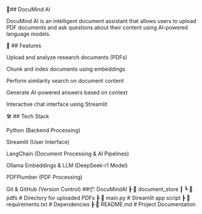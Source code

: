 📘## DocuMind AI

DocuMind AI is an intelligent document assistant that allows users to upload PDF documents and ask questions about their content using AI-powered language models.

🚀 ## Features

Upload and analyze research documents (PDFs)

Chunk and index documents using embeddings

Perform similarity search on document content

Generate AI-powered answers based on context

Interactive chat interface using Streamlit

🛠️ ## Tech Stack

Python (Backend Processing)

Streamlit (User Interface)

LangChain (Document Processing & AI Pipelines)

Ollama Embeddings & LLM (DeepSeek-r1 Model)

PDFPlumber (PDF Processing)

Git & GitHub (Version Control)
##📦 DocuMindAI
 ┣ 📂 document_store
 ┃ ┗ 📂 pdfs               # Directory for uploaded PDFs
 ┣ 📜 main.py              # Streamlit app script
 ┣ 📜 requirements.txt      # Dependencies
 ┣ 📜 README.md            # Project Documentation
